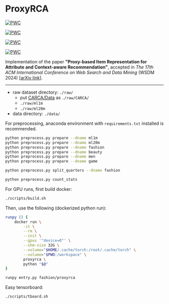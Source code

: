 # ProxyRCA

[![PWC](https://img.shields.io/endpoint.svg?url=https://paperswithcode.com/badge/proxy-based-item-representation-for-attribute/recommendation-systems-on-amazon-fashion)](https://paperswithcode.com/sota/recommendation-systems-on-amazon-fashion?p=proxy-based-item-representation-for-attribute)

[![PWC](https://img.shields.io/endpoint.svg?url=https://paperswithcode.com/badge/proxy-based-item-representation-for-attribute/recommendation-systems-on-amazon-men)](https://paperswithcode.com/sota/recommendation-systems-on-amazon-men?p=proxy-based-item-representation-for-attribute)

[![PWC](https://img.shields.io/endpoint.svg?url=https://paperswithcode.com/badge/proxy-based-item-representation-for-attribute/recommendation-systems-on-amazon-beauty)](https://paperswithcode.com/sota/recommendation-systems-on-amazon-beauty?p=proxy-based-item-representation-for-attribute)

[![PWC](https://img.shields.io/endpoint.svg?url=https://paperswithcode.com/badge/proxy-based-item-representation-for-attribute/recommendation-systems-on-amazon-games)](https://paperswithcode.com/sota/recommendation-systems-on-amazon-games?p=proxy-based-item-representation-for-attribute)

Implementation of the paper **"Proxy-based Item Representation for Attribute and Context-aware Recommendation"**, accepted in *The 17th ACM International Conference on Web Search and Data Mining* (WSDM 2024) \[[arXiv link](https://arxiv.org/abs/2312.06145)\].

---

* raw dataset directory: `./raw/`
    * put [CARCA/Data](https://github.com/ahmedrashed-ml/CARCA) as `./raw/CARCA/`
    * `./raw/ml1m`
    * `./raw/ml20m`
* data directory: `./data/`

For preprocessing, anaconda environment with `requirements.txt` installed is recommended.

```bash
python preprocess.py prepare --dname ml1m
python preprocess.py prepare --dname ml20m
python preprocess.py prepare --dname fashion
python preprocess.py prepare --dname beauty
python preprocess.py prepare --dname men
python preprocess.py prepare --dname game

python preprocess.py split_quarters --dname fashion

python preprocess.py count_stats
```

For GPU runs, first build docker:

```bash
./scripts/build.sh
```

Then, use the following (dockerized python run):

```bash
runpy () {
    docker run \
        -it \
        --rm \
        --init \
        --gpus '"device=0"' \
        --shm-size 32G \
        --volume="$HOME/.cache/torch:/root/.cache/torch" \
        --volume="$PWD:/workspace" \
        proxyrca \
        python "$@"
}

runpy entry.py fashion/proxyrca
```

Easy tensorboard:

```bash
./scripts/tboard.sh
```
